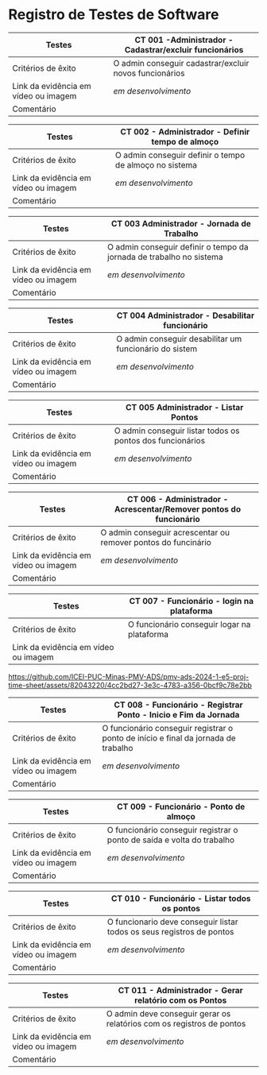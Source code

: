 # Registro de Testes de Software

| Testes | CT 001 -Administrador - Cadastrar/excluir funcionários    |
|------|-----------------------------------------|
| Critérios de êxito |  O admin conseguir cadastrar/excluir novos funcionários |
| Link da evidência em vídeo ou imagem | *em desenvolvimento* |
| Comentário| |

| Testes | CT 002 -  Administrador - Definir tempo de almoço  |
|------|-----------------------------------------|
| Critérios de êxito | O admin conseguir definir o tempo de almoço no sistema |
| Link da evidência em vídeo ou imagem | *em desenvolvimento* |
| Comentário| |

| Testes | CT 003 Administrador - Jornada de Trabalho  |
|------|-----------------------------------------|
| Critérios de êxito |  O admin conseguir definir o tempo da jornada de trabalho no sistema|
| Link da evidência em vídeo ou imagem | *em desenvolvimento* |
| Comentário| |

| Testes | CT 004 Administrador - Desabilitar funcionário  |
|------|-----------------------------------------|
| Critérios de êxito | O admin conseguir desabilitar um funcionário do sistem|
| Link da evidência em vídeo ou imagem | *em desenvolvimento* |
| Comentário| |

| Testes | CT 005 Administrador - Listar Pontos  |
|------|-----------------------------------------|
| Critérios de êxito | O admin conseguir listar todos os pontos dos funcionários |
| Link da evidência em vídeo ou imagem |  *em desenvolvimento*|
| Comentário| |

| Testes | CT 006 -  Administrador - Acrescentar/Remover pontos do funcionário |
|------|-----------------------------------------|
| Critérios de êxito | O admin conseguir acrescentar ou remover pontos do funcinário |
| Link da evidência em vídeo ou imagem | *em desenvolvimento*  |
| Comentário| |

| Testes | CT 007 -  Funcionário - login na plataforma   |
|------|-----------------------------------------|
| Critérios de êxito |  O funcionário conseguir logar na plataforma |
| Link da evidência em vídeo ou imagem |   


https://github.com/ICEI-PUC-Minas-PMV-ADS/pmv-ads-2024-1-e5-proj-time-sheet/assets/82043220/4cc2bd27-3e3c-4783-a356-0bcf9c78e2bb

| Testes | CT 008 - Funcionário - Registrar Ponto - Inicio e Fim da Jornada  |
|------|-----------------------------------------|
| Critérios de êxito | O funcionário conseguir registrar o ponto de início e final da jornada de trabalho |
| Link da evidência em vídeo ou imagem | *em desenvolvimento* |
| Comentário| |

| Testes | CT 009 -  Funcionário - Ponto de almoço  |
|------|-----------------------------------------|
| Critérios de êxito | O funcionário conseguir registrar o ponto de saída e volta do trabalho |
| Link da evidência em vídeo ou imagem | *em desenvolvimento* |
| Comentário|  |

| Testes | CT 010 - Funcionário - Listar todos os pontos  |
|------|-----------------------------------------|
| Critérios de êxito |  O funcionario deve conseguir listar todos os seus registros de pontos|
| Link da evidência em vídeo ou imagem |  *em desenvolvimento* |
| Comentário| |


| Testes | CT 011 - Administrador - Gerar relatório com os Pontos   |
|------|-----------------------------------------|
| Critérios de êxito |O admin deve conseguir gerar os relatórios com os registros de pontos |
| Link da evidência em vídeo ou imagem | *em desenvolvimento* |
| Comentário| |
